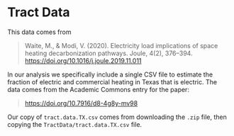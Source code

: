 # Tract Data

This data comes from

> Waite, M., & Modi, V. (2020). Electricity load implications of space heating decarbonization pathways. Joule, 4(2), 376–394. https://doi.org/10.1016/j.joule.2019.11.011

In our analysis we specifically include a single CSV file to estimate the fraction of electric and commercial heating in Texas that is electric.
The data comes from the Academic Commons entry for the paper:

> https://doi.org/10.7916/d8-4g8y-mv98

Our copy of `tract.data.TX.csv` comes from downloading the `.zip` file, then copying the `TractData/tract.data.TX.csv` file.